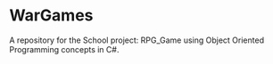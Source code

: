 # WarGames
A repository for the School project: RPG_Game using Object Oriented Programming concepts in C#.
